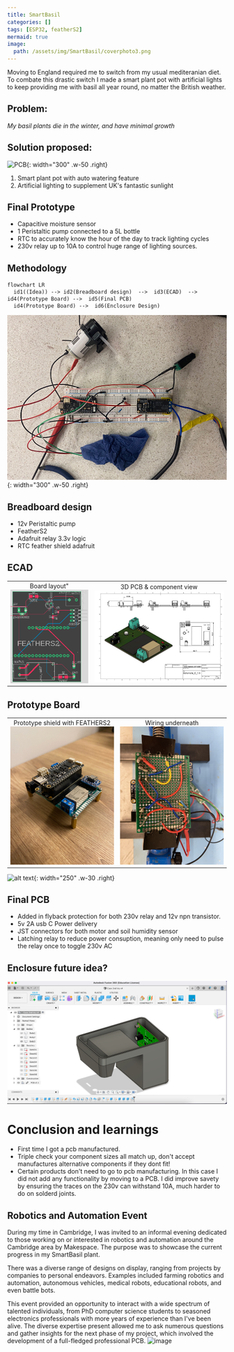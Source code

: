 ```yaml
---
title: SmartBasil
categories: []
tags: [ESP32, featherS2]
mermaid: true
image: 
  path: /assets/img/SmartBasil/coverphoto3.png
---
```

Moving to England required me to switch from my usual mediteranian diet. To combate this drastic switch I made a smart plant pot with artificial lights to keep providing me with basil all year round, no matter the British weather.

## Problem:
*My basil plants die in the winter, and have minimal growth*

## Solution proposed:
![PCB](/assets/img/SmartBasil/finalProduct.png){: width="300" .w-50 .right}
1. Smart plant pot with auto watering feature
2. Artificial lighting to supplement UK's fantastic sunlight

## Final Prototype 

- Capacitive moisture sensor
- 1 Peristaltic pump connected to a 5L bottle
- RTC to accurately know the hour of the day to track lighting cycles
- 230v relay up to 10A to control huge range of lighting sources. 


## Methodology

```mermaid
flowchart LR
  id1((Idea)) --> id2(Breadboard design)  -->  id3(ECAD)  -->  id4(Prototype Board) -->  id5(Final PCB)
  id4(Prototype Board) -->  id6(Enclosure Design)
```
![alt text](/assets/img/SmartBasil/Breadboard.jpeg){: width="300" .w-50 .right}
## Breadboard design 


- 12v Peristaltic pump 
- FeatherS2 
- Adafruit relay 3.3v logic
- RTC feather shield adafruit
## ECAD

<table style="width: 100%;">
  <tr>
    <td style="width: 31%; text-align: center;">
      Board layout"<br>
      <img src="/assets/img/SmartBasil/ECAD2.png" alt="Board_layout" style="width: 100%; height: auto;">
    </td>
    <td style="width: 50%; text-align: center;">
      3D PCB & component view<br>
      <img src="/assets/img/SmartBasil/ECAD1.jpg" alt="3D PCB & component view" style="width: 100%; height: auto;">
    </td>
  </tr>
</table>

## Prototype Board

<table style="width: 100%;">
  <tr>
    <td style="width: 50%; text-align: center;">
      Prototype shield with FEATHERS2<br>
      <img src="/assets/img/SmartBasil/prototype_board_1.jpg" alt="Board Layout" style="width: 100%; height: auto;">
    </td>
    <td style="width: 50%; text-align: center;">
      Wiring underneath<br>
      <img src="/assets/img/SmartBasil/prototype_board_2.jpg" alt="3D PCB & Component View" style="width: 100%; height: auto;">
    </td>
  </tr>
</table>

![alt text](/assets/img/SmartBasil/PCBFINAL.png){: width="250" .w-30 .right}

## Final PCB 
- Added in flyback protection for both 230v relay and 12v npn transistor. 
- 5v 2A usb C Power delivery
- JST connectors for both motor and soil humidity sensor 
- Latching relay to reduce power consuption, meaning only need to pulse the relay once to toggle 230v AC


## Enclosure future idea? 
![image](/assets/img/SmartBasil/enclosure_idea.png)

# Conclusion and learnings
- First time I got a pcb manufactured. 
- Triple check your component sizes all match up, don't accept manufactures alternative components if they dont fit!
- Certain products don't need to go to pcb manufacturing. In this case I did not add any functionality by moving to a PCB. I did improve savety by ensuring the traces on the 230v can withstand 10A, much harder to do on solderd joints. 

## Robotics and Automation Event

During my time in Cambridge, I was invited to an informal evening dedicated to those working on or interested in robotics and automation around the Cambridge area by Makespace. The purpose was to showcase the current progress in my SmartBasil plant.

There was a diverse range of designs on display, ranging from projects by companies to personal endeavors. Examples included farming robotics and automation, autonomous vehicles, medical robots, educational robots, and even battle bots.

This event provided an opportunity to interact with a wide spectrum of talented individuals, from PhD computer science students to seasoned electronics professionals with more years of experience than I've been alive. The diverse expertise present allowed me to ask numerous questions and gather insights for the next phase of my project, which involved the development of a full-fledged professional PCB.
![image](/assets/img/SmartBasil/robotics_automation_night.png)
